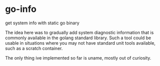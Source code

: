 # go-info

get system info with static go binary


The idea here was to gradually add system diagnostic information that is commonly available in the golang standard library.
Such a tool could be usable in situations where you may not have standard unit tools available, such as a scratch container.

The only thing ive implemented so far is uname, mostly out of curiosity.

